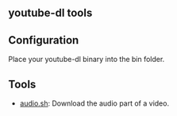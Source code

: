 youtube-dl tools
---

## Configuration

Place your youtube-dl binary into the bin folder.

## Tools

- [audio.sh](audio.sh): Download the audio part of a video.
